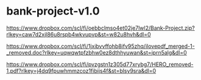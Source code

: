 # bank-project-v1.0

https://www.dropbox.com/scl/fi/oebbclmso4et02je7lwl2/Bank-Project.zip?rlkey=caw7d2xjl86u8rspb4wkvupvp&st=w82u8hvh&dl=0


https://www.dropbox.com/scl/fi/1jxibvvffohb8ifv95zhq/ilovepdf_merged-1-_removed.doc?rlkey=uqwqwtpfzbhw0ez8dthhyuwan&st=iprn5alg&dl=0


https://www.dropbox.com/scl/fi/pvzgstn1z305d77xrybg7/HERO_removed-1.pdf?rlkey=j4dq9fpuwhmmzcoz1fibijs4f&st=blsy9sra&dl=0
